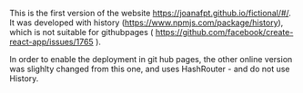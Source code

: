 This is the first version of the website https://joanafpt.github.io/fictional/#/. It was developed with history (https://www.npmjs.com/package/history), which is not suitable for githubpages ( https://github.com/facebook/create-react-app/issues/1765  ).

In order to enable the deployment in git hub pages, the other online version was slighlty changed from this one, and uses HashRouter - and do not use History.

